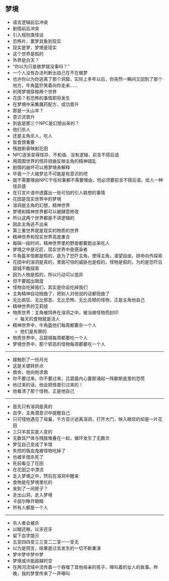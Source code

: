 ## 梦境

- 语言逻辑前后冲突  
- 剧情前后冲突  
- 引入规则类怪谈  
- 恐怖片、噩梦具象到现实  
- 现实是梦，梦境是现实  
- 这个世界是假的  
- 外界是白天？  
- “你以为只是做梦就没事吗？”  
- 一个人没有办法判断出自己在不在做梦  
- 也许你以为你逃离了那个洞窟，实际上多年以后，你突然一瞬间又回到了那个地方，牛角盔狞笑着向你走来……  
- 利用梦境穿梭两个世界  
- 花田？有恐怖的事情即将发生  
- 在梦境中采集魔药配方，成功晋升  
- 那是一头山羊？  
- 意识流晋升  
- 到底是那三个NPC是幻想出来的？  
- 他们杀人  
- 还是主角杀人，吃人  
- 饭食很重要  
- 残肢断骨映射花田  
- NPC逐渐变得怪异、不和谐、没有逻辑，前言不搭后语  
- 用周围世界的怪异扭曲反映主角的精神错乱  
- 剧情的崩坏可以用梦境来解释  
- 毕竟一个人做梦总不可能是有意识的吧  
- 就不需要理由NPC干任何事都不需要理由，但必须要前言不搭后语，给人一种怪异感  
- 在只言片语中透露出一些可怕的引人联想的事情  
- 花田是现实世界中的梦境  
- 溶洞是主角的幻想，精神世界  
- 梦境和精神世界都可以被肆意修改  
- 所以这两个世界都是不讲逻辑的  
- 因此主角逃不出来  
- 第三重世界就是现实的物质的世界  
- 精神世界和现实世界高度重合  
- 每隔一段时间，精神世界里的野兽都要跑出来吃人  
- 梦境之中是花匠，现实世界中是感染者  
- 牛角盔羊倌都是假的，是为了恐吓主角，使得主角，渴望自由，拼命向外探索  
- 花田中的溶洞是真的，里面可怕的威胁也是假的，怪物是假的，为的是恐吓吕碧城不敢探索  
- 因为人物是假的，所以行动可以诡异  
- 但不要超出限度  
- 怪物会吃掉我们，其实是你会吃掉我们  
- 主角精神自动扭曲了，把别人对他说的话都扭曲了  
- 无比疯狂、无比邪恶、无比恐怖、无比丑陋的怪物，正是主角他自己  
- 精神世界的艾莉娅  
- 物质世界：主角被饲养在溶洞之中，被当做怪物而封印  
  - 每天的食物就是活人  
- 精神世界中，牛角盔他们每周都要杀一个人  
  - 他们是有罪的  
- 物质世界中，吕碧城每周都要吃一个人  
- 梦境世界中，那个邪恶的怪物每周都要吃一个人  

---


- 接触到了一份月光  
- 这是关键转折点  
- 救命，他向他求救  
- 你不要过来，你不要过来，吕碧晨内心霎那涌起一阵歇斯底里的恐慌  
- 他过来的话，他会把怪兽引过来的！  
- 他看清了那个怪物，正是他自己  

---


- 首先只有溶洞是真的  
- 血字，主角潜意识中提醒自己  
- 只可惜他遇见了母巢，千方百计逃离溶洞，打开大门，映入眼帘的却是一片花田  
- 三只羊其实是人变的  
- 无数具尸体与残肢堆叠在一起，循环发生了无数次  
- 梦见自己变成了羊馆  
- 失控的吸血鬼被怪物吃掉了  
- 也被羊倌杀死了  
- 死前看见了花田  
- 在花田之中漂流  
- 走入梦境之中，然后在溶洞中醒来  
- 食物是在梦境里吃的  
- 来到了一间房子？  
- 走出山洞，走入梦境  
- 卡丽尔睁开眼睛  
- 所有人都是一个人  

---


- 杀人者会被杀  
- 以眼还眼，以牙还牙  
- 留下血字提示  
- 五变四四变三三变二二变一一变无  
- 以为是预言，结果是过去发生的一切不断重演  
- 梦中梦中梦中梦  
- 梦境或许能超越时空  
- 在两河流域中流传着一个吞噬了其他母亲的孩子、嗥叫着的女人的故事。昨晚，我的梦里传来了一声嗥叫
